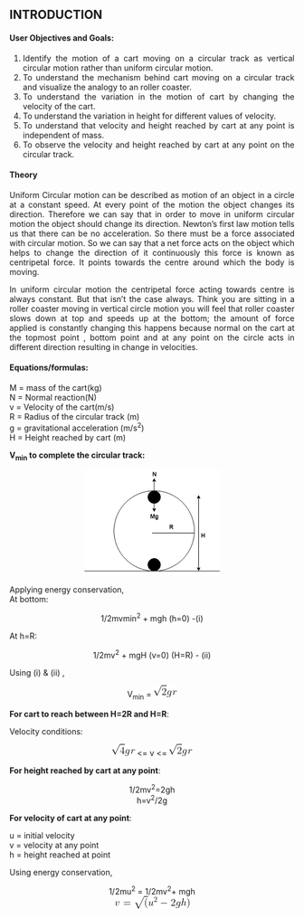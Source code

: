 ## INTRODUCTION<br>

<div style="text-align: justify">

#### User Objectives and Goals:

1. Identify the motion of a cart moving on a circular track as vertical circular motion rather than uniform circular motion.
2. To understand the mechanism behind cart moving on a circular track and visualize the analogy to an roller coaster.
3. To understand the variation in the motion of cart by changing the velocity of the cart.
4. To  understand the variation in height for different values of velocity.
5. To understand that velocity and height reached by cart at any point is independent of mass.
6. To observe the velocity and height reached by cart at any point on the circular track.

#### Theory
Uniform Circular motion can be described as motion of an object in a circle at a constant speed. At every point of the motion the object changes its direction. Therefore we can say that in order to move in uniform circular motion the object should change its direction. Newton’s first law motion tells us that there can be no acceleration. So there must be a force associated with circular motion. So we can say that a net force acts on the object which helps to change the direction of it continuously this force is known as centripetal force. It points towards the centre around which the body is moving.

In uniform circular motion the centripetal force acting towards centre is always constant. But that isn’t the case always. Think you are sitting in a roller coaster moving in vertical circle motion you will feel that roller coaster slows down at top and speeds up at the bottom; the amount of force applied is constantly changing this happens because normal on the cart at the topmost point , bottom point and at any point on the circle acts in different direction resulting in change in velocities.

#### Equations/formulas:
</div>  

M = mass of the cart(kg)    
N = Normal reaction(N)  
v = Velocity of the cart(m/s)  
R = Radius of the circular track (m)  
g = gravitational acceleration (m/s<sup>2</sup>)      
H = Height reached by cart (m)  



**V<sub>min</sub> to complete the circular track:**
<div style="text-align: center">
<img src="images/theory1.png"/>
</div>

Applying energy conservation,  
At bottom:

<div style="text-align: center">
1/2mvmin<sup>2</sup> + mgh      (h=0)        -(i)
</div>  

At h=R:

<div style="text-align: center">
1/2mv<sup>2</sup> + mgH       (v=0) (H=R)  - (ii)
</div>

Using (i) & (ii) ,
<div style="text-align: center">

V<sub>min</sub> = <img src="./images/sq2.png"/>
</div>  

**For cart to reach between H=2R and H=R**:   

Velocity conditions:

<div style="text-align: center">  
<img src="./images/sq1.png"/> <= v <= <img src="./images/sq2.png"/>

</div>

**For height reached by cart at any point**:
<div style="text-align: center">

1/2mv<sup>2</sup>=2gh  
h=v<sup>2</sup>/2g
</div>


**For velocity of cart at any point**:

u = initial velocity  
v = velocity at any point  
h = height reached at point

Using energy conservation,  

<div style="text-align: center">

1/2mu<sup>2</sup> = 1/2mv<sup>2</sup>+ mgh  
<img src="images/eq1.png" />
</div>
